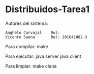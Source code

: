 # Distribuidos-Tarea1

Autores del sistema:

	Anghelo Carvajal	Rol: 
	Vicente Saona		Rol: 201641002-3


Para compilar:
	make

Para ejecutar:
	java server <ip multicast>
	java client <ip multicast>

Para limpiar:
	make clena
